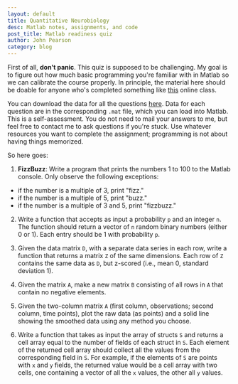 ```yaml
---
layout: default
title: Quantitative Neurobiology
desc: Matlab notes, assignments, and code
post_title: Matlab readiness quiz
author: John Pearson
category: blog
---
```


First of all, **don't panic**. This quiz is supposed to be challenging. My goal is to figure out how much basic programming you're familiar with in Matlab so we can calibrate the course properly. In principle, the material here should be doable for anyone who's completed something like [this](https://www.coursera.org/learn/matlab) online class.

You can download the data for all the questions [here](https://github.com/jmxpearson/matlab-neurobio/tree/master/data/pretest). Data for each question are in the corresponding `.mat` file, which you can load into Matlab. This is a self-assessment. You do not need to mail your answers to me, but feel free to contact me to ask questions if you're stuck. Use whatever resources you want to complete the assignment; programming is not about having things memorized.

So here goes:

1. **FizzBuzz**: Write a program that prints the numbers 1 to 100 to the Matlab console. Only observe the following exceptions:
  - if the number is a multiple of 3, print "fizz."
  - if the number is a multiple of 5, print "buzz."
  - if the number is a multiple of 3 and 5, print "fizzbuzz."

2. Write a function that accepts as input a probability `p` and an integer `n`. The function should return a vector of `n` random binary numbers (either 0 or 1). Each entry should be 1 with probability `p`.

3. Given the data matrix `D`, with a separate data series in each row, write a function that returns a matrix `Z` of the same dimensions. Each row of `Z` contains the same data as `D`, but z-scored (i.e., mean 0, standard deviation 1).

4. Given the matrix `A`, make a new matrix `B` consisting of all rows in `A` that contain no negative elements.

5. Given the two-column matrix `A` (first column, observations; second column, time points), plot the raw data (as points) and a solid line showing the smoothed data using any method you choose.

6. Write a function that takes as input the array of structs `S` and returns a cell array equal to the number of fields of each struct in `S`. Each element of the returned cell array should collect all the values from the corresponding field in `S`. For example, if the elements of `S` are points with `x` and `y` fields, the returned value would be a cell array with two cells, one containing a vector of all the `x` values, the other all `y` values.
